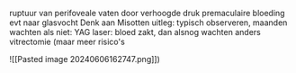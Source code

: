 ruptuur van perifoveale vaten 
door verhoogde druk
premaculaire bloeding
 evt naar glasvocht
 Denk aan Misotten uitleg:
 typisch observeren, maanden wachten
 als niet: YAG laser: bloed zakt, dan alsnog wachten
 anders vitrectomie (maar meer risico's
 
 ![[Pasted image 20240606162747.png]])